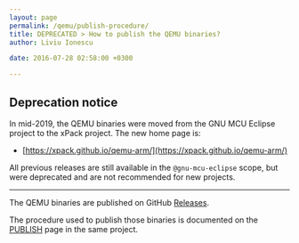 ```yaml
---
layout: page
permalink: /qemu/publish-procedure/
title: DEPRECATED > How to publish the QEMU binaries?
author: Liviu Ionescu

date: 2016-07-28 02:58:00 +0300

---
```


## Deprecation notice

In mid-2019, the QEMU binaries were moved from the GNU MCU Eclipse
project to the xPack project. The new home page is:

* [https://xpack.github.io/qemu-arm/](https://xpack.github.io/qemu-arm/)

All previous releases are still available in the `@gnu-mcu-eclipse` scope,
but were deprecated and are not recommended for new projects.
___

The QEMU binaries are published on GitHub  [Releases](https://github.com/gnu-mcu-eclipse/qemu/releases).

The procedure used to publish those binaries is documented on the [PUBLISH](https://github.com/gnu-mcu-eclipse/qemu/blob/gnuarmeclipse-dev/PUBLISH.md) 
page in the same project.
